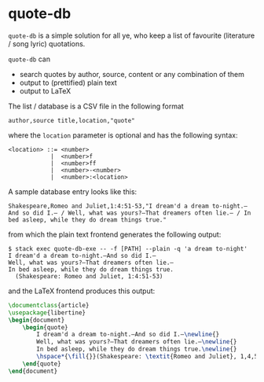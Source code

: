 # quote-db

`quote-db` is a simple solution for all ye, who keep a list of favourite
(literature / song lyric) quotations.

`quote-db` can
* search quotes by author, source, content or any combination of them
* output to (prettified) plain text
* output to LaTeX

The list / database is a CSV file in the following format

```csv
author,source title,location,"quote"
```

where the `location` parameter is optional and has the following syntax:

```
<location> ::= <number>
            |  <number>f
            |  <number>ff
            |  <number>-<number>
            |  <number>:<location>
```

A sample database entry looks like this:

```csv
Shakespeare,Romeo and Juliet,1:4:51-53,"I dream'd a dream to-night.—And so did I.— / Well, what was yours?—That dreamers often lie.— / In bed asleep, while they do dream things true."
```

from which the plain text frontend generates the following output:

```shell
$ stack exec quote-db-exe -- -f [PATH] --plain -q 'a dream to-night'
I dream'd a dream to-night.—And so did I.—
Well, what was yours?—That dreamers often lie.—
In bed asleep, while they do dream things true.
  (Shakespeare: Romeo and Juliet, 1:4:51-53)
```

and the LaTeX frontend produces this output:

```latex
\documentclass{article}
\usepackage{libertine}
\begin{document}
    \begin{quote}
        I dream'd a dream to-night.—And so did I.—\newline{}
        Well, what was yours?—That dreamers often lie.—\newline{}
        In bed asleep, while they do dream things true.\newline{}
        \hspace*{\fill{}}(Shakespeare: \textit{Romeo and Juliet}, 1,4,51--53)
    \end{quote}
\end{document}
```
